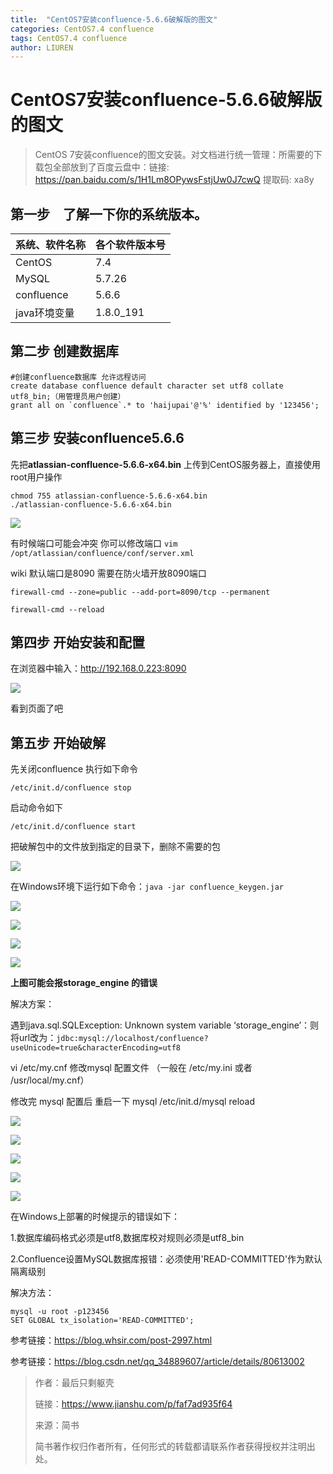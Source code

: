 ```yaml
---
title:  "CentOS7安装confluence-5.6.6破解版的图文"
categories: CentOS7.4 confluence
tags: CentOS7.4 confluence
author: LIUREN
---
```


# CentOS7安装confluence-5.6.6破解版的图文

> CentOS 7安装confluence的图文安装。对文档进行统一管理：所需要的下载包全部放到了百度云盘中：链接: https://pan.baidu.com/s/1H1Lm8OPywsFstjUw0J7cwQ 提取码: xa8y 
>



## 第一步　了解一下你的系统版本。

| 系统、软件名称 | 各个软件版本号 |
| -------------- | -------------- |
| CentOS         | 7.4            |
| MySQL          | 5.7.26         |
| confluence     | 5.6.6          |
| java环境变量    | 1.8.0_191		|


## 第二步  	创建数据库

```shell
#创建confluence数据库 允许远程访问
create database confluence default character set utf8 collate utf8_bin;（用管理员用户创建）
grant all on `confluence`.* to 'haijupai'@'%' identified by '123456';
```



## 第三步  	安装confluence5.6.6

先把**atlassian-confluence-5.6.6-x64.bin** 上传到CentOS服务器上，直接使用root用户操作

```shell
chmod 755 atlassian-confluence-5.6.6-x64.bin
./atlassian-confluence-5.6.6-x64.bin
```

![](https://www.codepeople.cn/imges/confluence/001.png)

有时候端口可能会冲突  你可以修改端口    `vim /opt/atlassian/confluence/conf/server.xml`

wiki 默认端口是8090  需要在防火墙开放8090端口

`firewall-cmd --zone=public --add-port=8090/tcp --permanent`

`firewall-cmd --reload`



## 第四步  	开始安装和配置

在浏览器中输入：http://192.168.0.223:8090

![](https://www.codepeople.cn/imges/confluence/002.png)

看到页面了吧

## 第五步  开始破解

先关闭confluence  执行如下命令

`/etc/init.d/confluence stop`

启动命令如下

`/etc/init.d/confluence start`

把破解包中的文件放到指定的目录下，删除不需要的包

![](https://www.codepeople.cn/imges/confluence/003.png)

在Windows环境下运行如下命令：`java -jar confluence_keygen.jar`

![](https://www.codepeople.cn/imges/confluence/004.png)

![](https://www.codepeople.cn/imges/confluence/005.png)

![](https://www.codepeople.cn/imges/confluence/006.png)

![](https://www.codepeople.cn/imges/confluence/007.png)

**上图可能会报storage_engine 的错误**

解决方案：

遇到java.sql.SQLException: Unknown system variable ‘storage_engine’：则将url改为：`jdbc:mysql://localhost/confluence?useUnicode=true&characterEncoding=utf8`



vi /etc/my.cnf   修改mysql 配置文件 （一般在 /etc/my.ini 或者 /usr/local/my.cnf）

修改完 mysql 配置后  重启一下 mysql  /etc/init.d/mysql reload

![](https://www.codepeople.cn/imges/confluence/008.png)

![](https://www.codepeople.cn/imges/confluence/009.png)

![](https://www.codepeople.cn/imges/confluence/010.png)

![](https://www.codepeople.cn/imges/confluence/011.png)

![](https://www.codepeople.cn/imges/confluence/012.png)



在Windows上部署的时候提示的错误如下：

1.数据库编码格式必须是utf8,数据库校对规则必须是utf8_bin

2.Confluence设置MySQL数据库报错：必须使用'READ-COMMITTED'作为默认隔离级别

解决方法：

```
mysql -u root -p123456
SET GLOBAL tx_isolation='READ-COMMITTED';
```
参考链接：<https://blog.whsir.com/post-2997.html>

参考链接：<https://blog.csdn.net/qq_34889607/article/details/80613002>

> 作者：最后只剩躯壳
>
> 链接：https://www.jianshu.com/p/faf7ad935f64
>
> 来源：简书
>
> 简书著作权归作者所有，任何形式的转载都请联系作者获得授权并注明出处。

